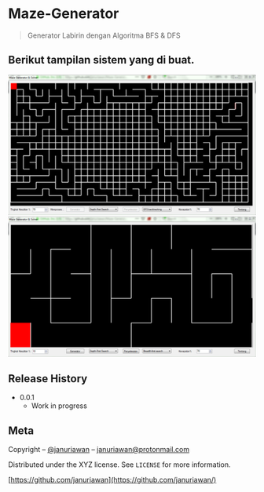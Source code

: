 # Maze-Generator
> Generator Labirin dengan Algoritma BFS &amp; DFS

## Berikut tampilan sistem yang di buat.
![alt text](https://github.com/januriawan/Maze-Generator/blob/master/Maze%20Generator/Capture.PNG)
![alt text](https://github.com/januriawan/Maze-Generator/blob/master/Maze%20Generator/Capture2.PNG)

## Release History

* 0.0.1
    * Work in progress

## Meta

Copyright – [@januriawan](https://twitter.com/januriawan) – januriawan@protonmail.com

Distributed under the XYZ license. See ``LICENSE`` for more information.

[https://github.com/januriawan](https://github.com/januriawan/)
